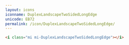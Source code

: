 ```yaml
---
layout: icons
iconname: DuplexLandscapeTwoSidedLongEdge
unicode: EB72
permalink: /icon/DuplexLandscapeTwoSidedLongEdge/
---
```


``` html
<i class="mi mi-DuplexLandscapeTwoSidedLongEdge"></i>
```
